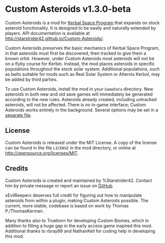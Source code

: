 Custom Asteroids v1.3.0-beta
============

Custom Asteroids is a mod for [Kerbal Space Program](http://www.kerbalspaceprogram.com/) that expands on stock asteroid functionality. It is designed to be easily and naturally extended by players. API documentation is available at http://starstrider42.github.io/Custom-Asteroids/.

Custom Asteroids preserves the basic mechanics of Kerbal Space Program, in that asteroids must first be discovered, then tracked to give them a known orbit. However, under Custom Asteroids most asteroids will not be on a flyby course for Kerbin. Instead, the mod places asteroids in specific populations throughout the stock solar system. Additional populations, such as belts suitable for mods such as Real Solar System or Alternis Kerbol, may be added by third parties.

To use Custom Asteroids, install the mod in your `GameData` directory. New asteroids in both new and old save games will immediately be generated according to the new rules. Asteroids already created, including untracked asteroids, will not be affected. There is no in-game interface; Custom Asteroids works entirely in the background. Several options may be set in a [separate file](http://starstrider42.github.io/Custom-Asteroids/options.html).

License
------------
Custom Asteroids is released under the MIT License. A copy of the license can be found in the file `LICENSE` in the mod directory, or online at http://opensource.org/licenses/MIT.

Credits
------------
Custom Asteroids is created and maintained by %Starstrider42. Contact him by private message or report an issue on [GitHub](https://github.com/Starstrider42/Custom-Asteroids/issues).

xEvilReeperx deserves full credit for figuring out how to manipulate asteroids from within a plugin, making Custom Asteroids possible. The current, more stable, codebase is based on work by Thomas P./ThomasKerman.

Many thanks also to Trueborn for developing Custom Biomes, which in addition to filling a huge gap in the early access game inspired this mod. Additional thanks to rbray89 and NathanKell for coding help in developing this mod.